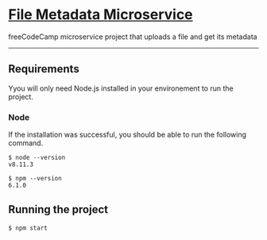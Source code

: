 # [File Metadata Microservice](https://www.freecodecamp.org/learn/apis-and-microservices/apis-and-microservices-projects/file-metadata-microservice)

freeCodeCamp microservice project that uploads a file and get its metadata

---
## Requirements
Yyou will only need Node.js installed in your environement to run the project.

### Node
If the installation was successful, you should be able to run the following command.

    $ node --version
    v8.11.3

    $ npm --version
    6.1.0


## Running the project
    $ npm start
